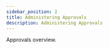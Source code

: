 ```yaml
---
sidebar_position: 2
title: Administering Approvals
description: Administering Approvals
---
```

Approvals overview.
